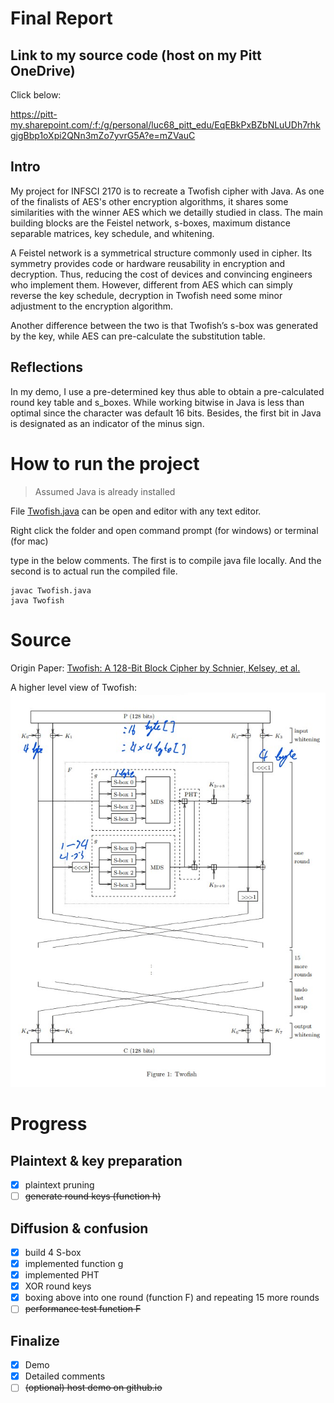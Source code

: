 # Final Report

## Link to my source code (host on my Pitt OneDrive)

Click below:

https://pitt-my.sharepoint.com/:f:/g/personal/luc68_pitt_edu/EqEBkPxBZbNLuUDh7rhkgjgBbp1oXpi2QNn3mZo7yvrG5A?e=mZVauC

## Intro

My project for INFSCI 2170 is to recreate a Twofish cipher with Java. As one of the finalists of AES's other encryption algorithms, it shares some similarities with the winner AES which we detailly studied in class. The main building blocks are the Feistel network, s-boxes, maximum distance separable matrices, key schedule, and whitening.

A Feistel network is a symmetrical structure commonly used in cipher. Its symmetry provides code or hardware reusability in encryption and decryption. Thus, reducing the cost of devices and convincing engineers who implement them. However, different from AES which can simply reverse the key schedule, decryption in Twofish need some minor adjustment to the encryption algorithm.

Another difference between the two is that Twofish’s s-box was generated by the key, while AES can pre-calculate the substitution table.

## Reflections

In my demo, I use a pre-determined key thus able to obtain a pre-calculated round key table and s_boxes. While working bitwise in Java is less than optimal since the character was default 16 bits. Besides, the first bit in Java is designated as an indicator of the minus sign.

# How to run the project

> Assumed Java is already installed

File [Twofish.java](Twofish.java) can be open and editor with any text editor.

Right click the folder and open command prompt (for windows) or terminal (for mac)

type in the below comments. The first is to compile java file locally. And the second is to actual run the compiled file.

```
javac Twofish.java
java Twofish
```

# Source

Origin Paper:
[Twofish: A 128-Bit Block Cipher by Schnier, Kelsey, et al.](https://www.schneier.com/wp-content/uploads/2016/02/paper-twofish-paper.pdf)

A higher level view of Twofish:
![Structure](Figure1.jpg)

# Progress

## Plaintext & key preparation

- [x] plaintext pruning
- [ ] ~~generate round keys (function h)~~

## Diffusion & confusion

- [x] build 4 S-box
- [x] implemented function g
- [x] implemented PHT
- [x] XOR round keys
- [x] boxing above into one round (function F) and repeating 15 more rounds
- [ ] ~~performance test function F~~

## Finalize

- [x] Demo
- [x] Detailed comments
- [ ] ~~(optional) host demo on github.io~~
